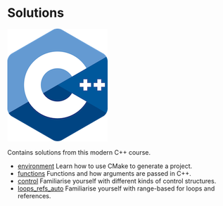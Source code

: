 # Solutions

![logo](../../docs/pictures/logo.png)

Contains solutions from this modern C++ course.

* [environment](environment/README.md) Learn how to use CMake to generate a project.
* [functions](functions/README.md) Functions and how arguments are passed in C++.
* [control](control/README.md) Familiarise yourself with different kinds of control structures.
* [loops_refs_auto](loops_refs_auto/README.md) Familiarise yourself with range-based for loops and references.
